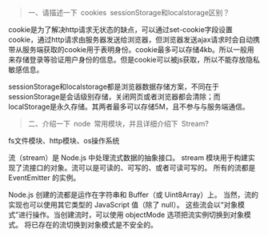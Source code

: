 
> 一、请描述一下 cookies sessionStorage和localstorage区别？

cookie是为了解决http请求无状态的缺点，可以通过set-cookie字段设置cookie，通过http请求由服务器发送给浏览器，但浏览器发送ajax请求时会自动携带从服务端获取的cookie用于表明身份。cookie最多可以存储4kb。所以一般用来存储登录等验证用户身份的信息。但是cookie可以被js获取，所以不能存放隐私敏感信息。

sessionStorage和localstorage都是浏览器数据存储方案，不同在于sessionStorage是会话级别存储，关闭网页或者浏览器都会清除；而localStorage是永久存储。其两者最多可以存储5M，且不参与与服务端通信。



> 二、介绍一下 node 常用模块，并且详细介绍下 Stream?

fs文件模块、http模块、os操作系统

流（stream）是 Node.js 中处理流式数据的抽象接口。 stream 模块用于构建实现了流接口的对象。流可以是可读的、可写的、或者可读可写的。 所有的流都是 EventEmitter 的实例。

Node.js 创建的流都是运作在字符串和 Buffer（或 Uint8Array）上。 当然，流的实现也可以使用其它类型的 JavaScript 值（除了 null）。 这些流会以“对象模式”进行操作。当创建流时，可以使用 objectMode 选项把流实例切换到对象模式。 将已存在的流切换到对象模式是不安全的。

